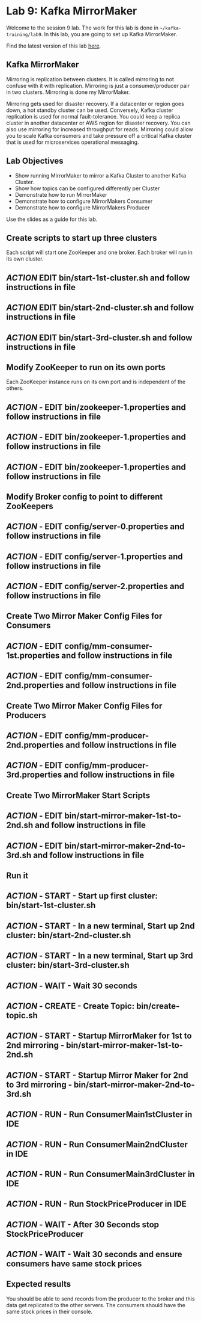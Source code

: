 # Lab 9: Kafka MirrorMaker

Welcome to the session 9 lab. The work for this lab is done in `~/kafka-training/lab9`.
In this lab, you are going to set up Kafka MirrorMaker.



Find the latest version of this lab [here]().

## Kafka MirrorMaker

Mirroring is replication between clusters. It is called mirroring to not confuse with it
with replication. Mirroring is just a consumer/producer pair in two clusters.
Mirroring is done my MirrorMaker.

Mirroring gets used for disaster recovery. If a datacenter or region goes down, a hot
standby cluster can be used. Conversely, Kafka cluster replication is used for normal
fault-tolerance.
You could keep a replica cluster in another datacenter or AWS region for disaster recovery.
You can also use mirroring for increased throughput for reads. Mirroring could allow you
to scale Kafka consumers and take pressure off a critical Kafka cluster that is used
for microservices operational messaging.

## Lab Objectives


* Show running MirrorMaker to mirror a Kafka Cluster to another Kafka Cluster.
* Show how topics can be configured differently per Cluster
* Demonstrate how to run MirrorMaker
* Demonstrate how to configure MirrorMakers Consumer
* Demonstrate how to configure MirrorMakers Producer

Use the slides as a guide for this lab.

## Create scripts to start up three clusters

Each script will start one ZooKeeper and one broker.
Each broker will run in its own cluster.

## ***ACTION*** EDIT bin/start-1st-cluster.sh and follow instructions in file
## ***ACTION*** EDIT bin/start-2nd-cluster.sh and follow instructions in file
## ***ACTION*** EDIT bin/start-3rd-cluster.sh and follow instructions in file


## Modify ZooKeeper to run on its own ports

Each ZooKeeper instance runs on its own port and is independent of the others.

## ***ACTION*** - EDIT bin/zookeeper-1.properties and follow instructions in file
## ***ACTION*** - EDIT bin/zookeeper-1.properties and follow instructions in file
## ***ACTION*** - EDIT bin/zookeeper-1.properties and follow instructions in file


## Modify Broker config to point to different ZooKeepers
## ***ACTION*** - EDIT config/server-0.properties and follow instructions in file
## ***ACTION*** - EDIT config/server-1.properties and follow instructions in file
## ***ACTION*** - EDIT config/server-2.properties and follow instructions in file


## Create Two Mirror Maker Config Files for Consumers

## ***ACTION*** - EDIT config/mm-consumer-1st.properties and follow instructions in file
## ***ACTION*** - EDIT config/mm-consumer-2nd.properties and follow instructions in file

## Create Two Mirror Maker Config Files for Producers

## ***ACTION*** - EDIT config/mm-producer-2nd.properties and follow instructions in file
## ***ACTION*** - EDIT config/mm-producer-3rd.properties and follow instructions in file

## Create Two MirrorMaker Start Scripts

## ***ACTION*** - EDIT bin/start-mirror-maker-1st-to-2nd.sh and follow instructions in file
## ***ACTION*** - EDIT bin/start-mirror-maker-2nd-to-3rd.sh and follow instructions in file


## Run it
## ***ACTION*** - START - Start up first cluster: bin/start-1st-cluster.sh
## ***ACTION*** - START - In a new terminal, Start up 2nd cluster: bin/start-2nd-cluster.sh
## ***ACTION*** - START - In a new terminal, Start up 3rd cluster: bin/start-3rd-cluster.sh
## ***ACTION*** - WAIT - Wait 30 seconds
## ***ACTION*** - CREATE - Create Topic: bin/create-topic.sh

## ***ACTION*** - START - Startup MirrorMaker for 1st to 2nd mirroring - bin/start-mirror-maker-1st-to-2nd.sh
## ***ACTION*** - START - Startup Mirror Maker for 2nd to 3rd mirroring - bin/start-mirror-maker-2nd-to-3rd.sh

## ***ACTION*** - RUN - Run ConsumerMain1stCluster in IDE
## ***ACTION*** - RUN - Run ConsumerMain2ndCluster in IDE
## ***ACTION*** - RUN - Run ConsumerMain3rdCluster in IDE
## ***ACTION*** - RUN - Run StockPriceProducer in IDE
## ***ACTION*** - WAIT - After 30 Seconds stop StockPriceProducer
## ***ACTION*** - WAIT - Wait 30 seconds and ensure consumers have same stock prices

## Expected results
You should be able to send records from the producer to the broker and this data
get replicated to the other servers.
The consumers should have the same stock prices in their console.






